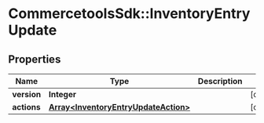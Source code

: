 # CommercetoolsSdk::InventoryEntryUpdate

## Properties
Name | Type | Description | Notes
------------ | ------------- | ------------- | -------------
**version** | **Integer** |  | [optional] 
**actions** | [**Array&lt;InventoryEntryUpdateAction&gt;**](InventoryEntryUpdateAction.md) |  | [optional] 

